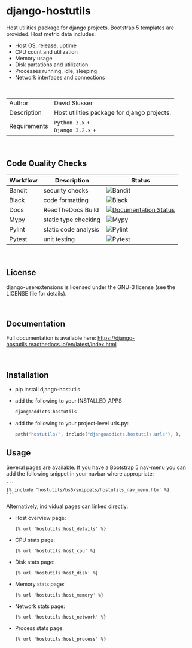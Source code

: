 # django-hostutils
Host utilities package for django projects. Bootstrap 5 templates are provided.  Host metric data includes:
- Host OS, release, uptime
- CPU count and utilization
- Memory usage
- Disk partations and utilization
- Processes running, idle, sleeping
- Network interfaces and connections


<br/>

| | |
|--------------|------|
| Author       | David Slusser |
| Description  | Host utilities package for django projects. |
| Requirements | `Python 3.x` +<br>`Django 3.2.x` + |

<br/>

## Code Quality Checks
| Workflow | Description             | Status                                                                       |
|----------|-------------------------|------------------------------------------------------------------------------|
|Bandit|security checks|![Bandit](https://github.com/davidslusser/workflow_tests/actions/workflows/bandit.yaml/badge.svg)|
|Black|code formatting|![Black](https://github.com/davidslusser/workflow_tests/actions/workflows/black.yaml/badge.svg)|
|Docs|ReadTheDocs Build|[![Documentation Status](https://readthedocs.org/projects/django-hostutils/badge/?version=latest)](https://django-hostutils.readthedocs.io/en/latest/?badge=latest)|
|Mypy|static type checking|![Mypy](https://github.com/davidslusser/workflow_tests/actions/workflows/mypy.yaml/badge.svg)|
|Pylint|static code analysis|![Pylint](https://github.com/davidslusser/workflow_tests/actions/workflows/pylint.yaml/badge.svg)|
|Pytest|unit testing|![Pytest](https://github.com/davidslusser/workflow_tests/actions/workflows/pytest.yaml/badge.svg)|

<br/>

## License
django-userextensions is licensed under the GNU-3 license (see the LICENSE file for details).

<br/>

## Documentation
Full documentation is available here:
https://django-hostutils.readthedocs.io/en/latest/index.html 

<br/>

## Installation 
- pip install django-hostutils
- add the following to your INSTALLED_APPS

    ```python 
    djangoaddicts.hostutils
    ```
- add the following to your project-level urls.py:
   
   ```python
   path("hostutils/", include("djangoaddicts.hostutils.urls"), ),
   ```

## Usage
Several pages are available. If you have a Bootstrap 5 nav-menu you can add the following snippet in your navbar where appropriate:

    ```
    {% include 'hostutils/bs5/snippets/hostutils_nav_menu.htm' %}
    ```

Alternatively, individual pages can linked directly:

- Host overview page: 

    ```
    {% url 'hostutils:host_details' %}
    ```

- CPU stats page: 

    ```
    {% url 'hostutils:host_cpu' %}
    ```

- Disk stats page: 

    ```
    {% url 'hostutils:host_disk' %}
    ```

- Memory stats page: 

    ```
    {% url 'hostutils:host_memory' %}
    ```

- Network stats page: 

    ```
    {% url 'hostutils:host_network' %}
    ```

- Process stats page: 

    ```
    {% url 'hostutils:host_process' %}
    ```

